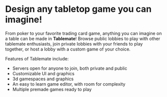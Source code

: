 # Design any tabletop game you can imagine!

From poker to your favorite trading card game, anything you can imagine on a table can be made in **Tablemate**! Browse public lobbies to play with other tablemate enthusiasts, join private lobbies with your friends to play together, or host a lobby with a custom game of your choice.

Features of Tablemate include:

- Servers open for anyone to join, both private and public
- Customizable UI and graphics
- 3d gamespaces and graphics
- An easy to learn game editor, with room for complexity
- Multiple premade games ready to play